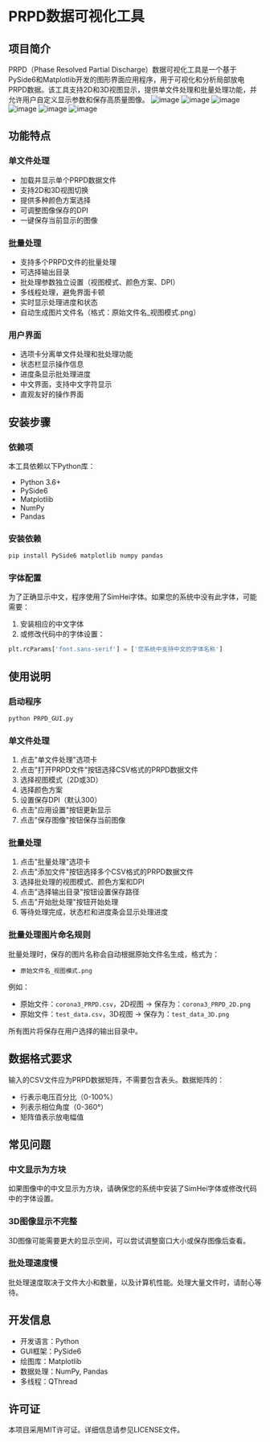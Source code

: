 # PRPD数据可视化工具

## 项目简介

PRPD（Phase Resolved Partial Discharge）数据可视化工具是一个基于PySide6和Matplotlib开发的图形界面应用程序，用于可视化和分析局部放电PRPD数据。该工具支持2D和3D视图显示，提供单文件处理和批量处理功能，并允许用户自定义显示参数和保存高质量图像。
![image](https://github.com/user-attachments/assets/a8c9bafd-9e71-4d33-a169-4029ead9ec34)
![image](https://github.com/user-attachments/assets/eb65c70f-4b56-41ec-870f-736632f931a9)
![image](https://github.com/user-attachments/assets/b0632485-1405-4f3d-b0cc-cb43876e7897)
![image](https://github.com/user-attachments/assets/04fcbd31-2e05-440c-b6ee-a7b7b52d3287)
![image](https://github.com/user-attachments/assets/1453768c-9198-4f20-839e-29d00c30f2b7)
![image](https://github.com/user-attachments/assets/5e0511e1-3e5a-4d61-9553-eea3e9184be1)


## 功能特点

### 单文件处理
- 加载并显示单个PRPD数据文件
- 支持2D和3D视图切换
- 提供多种颜色方案选择
- 可调整图像保存的DPI
- 一键保存当前显示的图像

### 批量处理
- 支持多个PRPD文件的批量处理
- 可选择输出目录
- 批处理参数独立设置（视图模式、颜色方案、DPI）
- 多线程处理，避免界面卡顿
- 实时显示处理进度和状态
- 自动生成图片文件名（格式：原始文件名_视图模式.png）

### 用户界面
- 选项卡分离单文件处理和批处理功能
- 状态栏显示操作信息
- 进度条显示批处理进度
- 中文界面，支持中文字符显示
- 直观友好的操作界面

## 安装步骤

### 依赖项
本工具依赖以下Python库：
- Python 3.6+
- PySide6
- Matplotlib
- NumPy
- Pandas

### 安装依赖
```bash
pip install PySide6 matplotlib numpy pandas
```

### 字体配置
为了正确显示中文，程序使用了SimHei字体。如果您的系统中没有此字体，可能需要：
1. 安装相应的中文字体
2. 或修改代码中的字体设置：
```python
plt.rcParams['font.sans-serif'] = ['您系统中支持中文的字体名称']
```

## 使用说明

### 启动程序
```bash
python PRPD_GUI.py
```

### 单文件处理
1. 点击"单文件处理"选项卡
2. 点击"打开PRPD文件"按钮选择CSV格式的PRPD数据文件
3. 选择视图模式（2D或3D）
4. 选择颜色方案
5. 设置保存DPI（默认300）
6. 点击"应用设置"按钮更新显示
7. 点击"保存图像"按钮保存当前图像

### 批量处理
1. 点击"批量处理"选项卡
2. 点击"添加文件"按钮选择多个CSV格式的PRPD数据文件
3. 选择批处理的视图模式、颜色方案和DPI
4. 点击"选择输出目录"按钮设置保存路径
5. 点击"开始批处理"按钮开始处理
6. 等待处理完成，状态栏和进度条会显示处理进度

### 批量处理图片命名规则
批量处理时，保存的图片名称会自动根据原始文件名生成，格式为：
- `原始文件名_视图模式.png`

例如：
- 原始文件：`corona3_PRPD.csv`，2D视图 → 保存为：`corona3_PRPD_2D.png`
- 原始文件：`test_data.csv`，3D视图 → 保存为：`test_data_3D.png`

所有图片将保存在用户选择的输出目录中。

## 数据格式要求

输入的CSV文件应为PRPD数据矩阵，不需要包含表头。数据矩阵的：
- 行表示电压百分比（0-100%）
- 列表示相位角度（0-360°）
- 矩阵值表示放电幅值

## 常见问题

### 中文显示为方块
如果图像中的中文显示为方块，请确保您的系统中安装了SimHei字体或修改代码中的字体设置。

### 3D图像显示不完整
3D图像可能需要更大的显示空间，可以尝试调整窗口大小或保存图像后查看。

### 批处理速度慢
批处理速度取决于文件大小和数量，以及计算机性能。处理大量文件时，请耐心等待。

## 开发信息

- 开发语言：Python
- GUI框架：PySide6
- 绘图库：Matplotlib
- 数据处理：NumPy, Pandas
- 多线程：QThread

## 许可证

本项目采用MIT许可证。详细信息请参见LICENSE文件。 
